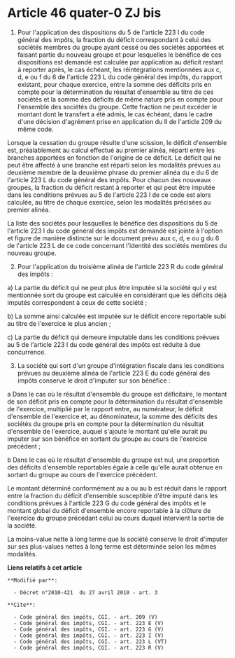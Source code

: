 # Article 46 quater-0 ZJ bis

1. Pour l'application des dispositions du 5 de l'article 223 I du code général des impôts, la fraction du déficit
correspondant à celui des sociétés membres du groupe ayant cessé ou des sociétés apportées et faisant partie du nouveau
groupe et pour lesquelles le bénéfice de ces dispositions est demandé est calculée par application au déficit restant à
reporter après, le cas échéant, les réintégrations mentionnées aux c, d, e ou f du 6 de l'article 223 L du code général des
impôts, du rapport existant, pour chaque exercice, entre la somme des déficits pris en compte pour la détermination du
résultat d'ensemble au titre de ces sociétés et la somme des déficits de même nature pris en compte pour l'ensemble des
sociétés du groupe. Cette fraction ne peut excéder le montant dont le transfert a été admis, le cas échéant, dans le cadre
d'une décision d'agrément prise en application du II de l'article 209 du même code. 

Lorsque la cessation du groupe résulte d'une scission, le déficit d'ensemble est, préalablement au calcul effectué au premier
alinéa, réparti entre les branches apportées en fonction de l'origine de ce déficit. Le déficit qui ne peut être affecté à
une branche est réparti selon les modalités prévues au deuxième membre de la deuxième phrase du premier alinéa du e du 6 de
l'article 223 L du code général des impôts. Pour chacun des nouveaux groupes, la fraction du déficit restant à reporter et
qui peut être imputée dans les conditions prévues au 5 de l'article 223 I de ce code est alors calculée, au titre de chaque
exercice, selon les modalités précisées au premier alinéa. 

La liste des sociétés pour lesquelles le bénéfice des dispositions du 5 de l'article 223 I du code général des impôts est
demandé est jointe à l'option et figure de manière distincte sur le document prévu aux c, d, e ou g du 6 de l'article 223 L
de ce code concernant l'identité des sociétés membres du nouveau groupe. 

2. Pour l'application du troisième alinéa de l'article 223 R du code général des impôts : 

a) La partie du déficit qui ne peut plus être imputée si la société qui y est mentionnée sort du groupe est calculée en
considérant que les déficits déjà imputés correspondent à ceux de cette société ; 

b) La somme ainsi calculée est imputée sur le déficit encore reportable subi au titre de l'exercice le plus ancien ; 

c) La partie du déficit qui demeure imputable dans les conditions prévues au 5 de l'article 223 I du code général des impôts
est réduite à due concurrence. 

3. La société qui sort d'un groupe d'intégration fiscale dans les conditions prévues au deuxième alinéa de l'article 223 E du
code général des impôts conserve le droit d'imputer sur son bénéfice : 

a Dans le cas où le résultat d'ensemble du groupe est déficitaire, le montant de son déficit pris en compte pour la
détermination du résultat d'ensemble de l'exercice, multiplié par le rapport entre, au numérateur, le déficit d'ensemble de
l'exercice et, au dénominateur, la somme des déficits des sociétés du groupe pris en compte pour la détermination du résultat
d'ensemble de l'exercice, auquel s'ajoute le montant qu'elle aurait pu imputer sur son bénéfice en sortant du groupe au cours
de l'exercice précédent ; 

b Dans le cas où le résultat d'ensemble du groupe est nul, une proportion des déficits d'ensemble reportables égale à celle
qu'elle aurait obtenue en sortant du groupe au cours de l'exercice précédent. 

Le montant déterminé conformément au a ou au b est réduit dans le rapport entre la fraction du déficit d'ensemble susceptible
d'être imputé dans les conditions prévues à l'article 223 G du code général des impôts et le montant global du déficit
d'ensemble encore reportable à la clôture de l'exercice du groupe précédant celui au cours duquel intervient la sortie de la
société. 

La moins-value nette à long terme que la société conserve le droit d'imputer sur ses plus-values nettes à long terme est
déterminée selon les mêmes modalités.

**Liens relatifs à cet article**

	**Modifié par**:

	  - Décret n°2010-421  du 27 avril 2010 - art. 3

	**Cite**:

	  - Code général des impôts, CGI. - art. 209 (V)
	  - Code général des impôts, CGI. - art. 223 E (V)
	  - Code général des impôts, CGI. - art. 223 G (V)
	  - Code général des impôts, CGI. - art. 223 I (V)
	  - Code général des impôts, CGI. - art. 223 L (VT)
	  - Code général des impôts, CGI. - art. 223 R (V)
